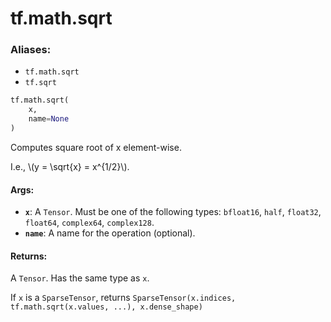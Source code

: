 <div itemscope itemtype="http://developers.google.com/ReferenceObject">
<meta itemprop="name" content="tf.math.sqrt" />
<meta itemprop="path" content="Stable" />
</div>

# tf.math.sqrt

### Aliases:

* `tf.math.sqrt`
* `tf.sqrt`

``` python
tf.math.sqrt(
    x,
    name=None
)
```

Computes square root of x element-wise.

I.e., \\(y = \sqrt{x} = x^{1/2}\\).

#### Args:

* <b>`x`</b>: A `Tensor`. Must be one of the following types: `bfloat16`, `half`, `float32`, `float64`, `complex64`, `complex128`.
* <b>`name`</b>: A name for the operation (optional).


#### Returns:

A `Tensor`. Has the same type as `x`.

If `x` is a `SparseTensor`, returns
`SparseTensor(x.indices, tf.math.sqrt(x.values, ...), x.dense_shape)`